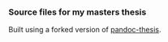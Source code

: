 ### Source files for my masters thesis

Built using a forked version of [pandoc-thesis][0].

[0]: https://github.com/cagix/pandoc-thesis